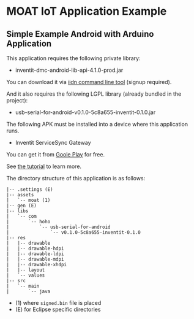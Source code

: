 MOAT IoT Application Example
========
Simple Example Android with Arduino Application
--------

This application requires the following private library:

- inventit-dmc-android-lib-api-4.1.0-prod.jar

You can download it via [iidn command line tool](https://github.com/inventit/iidn-cli) (signup required).

And it also requires the following LGPL library (already bundled in the project):

- usb-serial-for-android-v0.1.0-5c8a655-inventit-0.1.0.jar

The following APK must be installed into a device where this application runs.

- Inventit ServiceSync Gateway

You can get it from [Goole Play](https://play.google.com/store/search?q=inventit+service-sync&c=apps) for free.

See [the tutorial](http://dev.inventit.io/guides/get-started.html) to learn more.

The directory structure of this application is as follows:

    |-- .settings (E)
    |-- assets
    |   `-- moat (1)
    |-- gen (E)
    |-- libs
    |   `-- com
    |       `-- hoho
    |           `-- usb-serial-for-android
    |               `-- v0.1.0-5c8a655-inventit-0.1.0
    |-- res
    |   |-- drawable
    |   |-- drawable-hdpi
    |   |-- drawable-ldpi
    |   |-- drawable-mdpi
    |   |-- drawable-xhdpi
    |   |-- layout
    |   `-- values
    |-- src
    |   `-- main
    |       `-- java

- (1) where ``signed.bin`` file is placed
- (E) for Eclipse specific directories